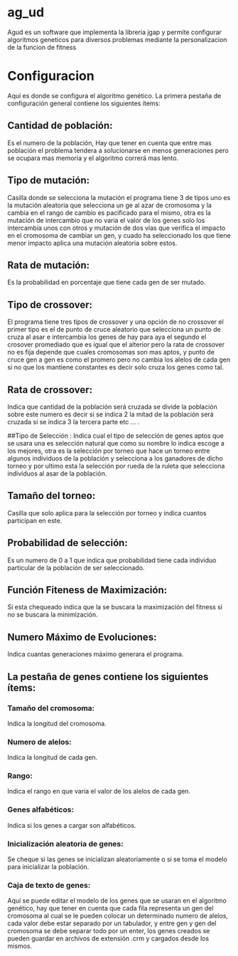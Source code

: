 # ag_ud
Agud es un software que implementa la libreria jgap y permite configurar algoritmos geneticos para diversos problemas mediante la personalizacion de la funcion de fitness


# Configuracion

Aquí es donde se configura el algoritmo genético. La primera pestaña de configuración general contiene los siguientes ítems:
 
## Cantidad de población: 
Es el numero de la población, Hay que tener en cuenta que entre mas población el problema tendera a solucionarse en menos generaciones pero se ocupara mas memoria y el algoritmo correrá mas lento.
 
## Tipo de mutación: 
Casilla donde se selecciona la mutación el programa tiene 3 de tipos uno es la mutación aleatoria que selecciona un ge al azar de cromosoma y la cambia en el rango de cambio es pacificado para el mismo, otra es la mutación de intercambio que no varia el valor de los genes solo los intercambia unos con otros y mutación de dos vías que verifica el impacto en el cromosoma de cambiar un gen, y cuado ha seleccionado los que tiene menor impacto aplica una mutación aleatoria sobre estos.  
 
## Rata de mutación: 
Es la probabilidad en porcentaje que tiene cada gen de ser mutado.
 
## Tipo de crossover: 
El programa tiene tres tipos de crossover y una opción de no crossover el primer tipo es el  de punto de cruce aleatorio que selecciona un punto de cruza al asar e intercambia los genes de hay para aya el segundo el crosover promediado que es igual que el alterior pero la rata de crossover no es fija depende que cuales cromosomas son mas aptos, y punto de cruce gen a gen es como el promero pero no cambia los alelos de cada gen si no que los mantiene constantes es decir solo cruza  los genes como tal.
 
## Rata de crossover:  
Indica que cantidad de la población será cruzada se divide la población sobre este numero es decir si se indica 2 la mitad de la población será cruzada si se indica 3 la tercera parte etc … .
 
##Tipo de Selección : 
Indica cual el tipo de selección de genes aptos que se usara una es selección natural que como su nombre lo indica escoge a los mejores, otra es la selección por torneo que hace un torneo entre algunos individuos de la población y selecciona a los ganadores de dicho torneo y por ultimo esta la selección por rueda de la ruleta que selecciona individuos al asar de la población.
 
## Tamaño del torneo: 
Casilla que solo aplica para la selección por torneo y indica cuantos participan en este.
 
## Probabilidad de selección: 
Es un numero de 0 a 1 que indica que probabilidad tiene cada individuo particular de la población de ser seleccionado.
 
## Función Fiteness de Maximización: 
Si esta chequeado indica que la se buscara la maximización del fitness si no se buscara la minimización.
 
## Numero Máximo de Evoluciones: 
Indica cuantas generaciones máximo generara el programa.
 
## La pestaña de genes contiene los siguientes ítems:
 
### Tamaño del cromosoma: 
Indica la longitud del cromosoma.
 
### Numero de alelos: 
Indica la longitud de cada gen.
 
### Rango: 
Indica el rango en que varia el valor de los alelos de cada gen.
 
### Genes alfabéticos: 
Indica si los genes a cargar son alfabéticos.
 
### Inicialización aleatoria de genes: 
Se cheque si las genes se inicializan aleatoriamente o si se toma el modelo para inicializar la población.
 
### Caja de texto de genes: 
Aquí se puede editar el modelo de los genes que se usaran en el algoritmo genético, hay que tener en cuenta que cada fila representa un gen del cromosoma al cual se le pueden colocar un determinado numero de alelos, cada valor debe estar separado por un tabulador, y entre gen y gen del cromosoma se debe separar todo por un enter, los genes creados se pueden guardar en archivos de extensión  .crm y cargados desde los mismos.
